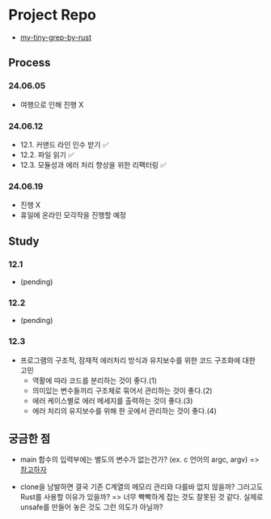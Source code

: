 # Project Repo

- [my-tiny-grep-by-rust](https://github.com/mike2ox/my-tiny-grep-by-rust)

## Process

### 24.06.05

- 여행으로 인해 진행 X

### 24.06.12

- 12.1. 커맨드 라인 인수 받기 ✅
- 12.2. 파일 읽기 ✅
- 12.3. 모듈성과 에러 처리 향상을 위한 리팩터링 ✅

### 24.06.19

- 진행 X
- 휴일에 온라인 모각작을 진행할 예정

## Study

### 12.1

- (pending)

### 12.2

- (pending)

### 12.3

- 프로그램의 구조적, 잠재적 에러처리 방식과 유지보수를 위한 코드 구조화에 대한 고민
  - 역활에 따라 코드를 분리하는 것이 좋다.(1)
  - 의미있는 변수들끼리 구조체로 묶어서 관리하는 것이 좋다.(2)
  - 에러 케이스별로 에러 메세지를 출력하는 것이 좋다.(3)
  - 에러 처리의 유지보수를 위해 한 곳에서 관리하는 것이 좋다.(4)

## 궁금한 점

- main 함수의 입력부에는 별도의 변수가 없는건가? (ex. c 언어의 argc, argv)
  => [참고하자](https://www.reddit.com/r/rust/comments/7ud3mh/beginner_question_main_function_arguments)

- clone을 남발하면 결국 기존 C계열의 메모리 관리와 다를바 없지 않을까? 그러고도 Rust를 사용할 이유가 있을까?
  => 너무 빡빡하게 잡는 것도 잘못된 것 같다. 실제로 unsafe를 만들어 놓은 것도 그런 의도가 아닐까?
